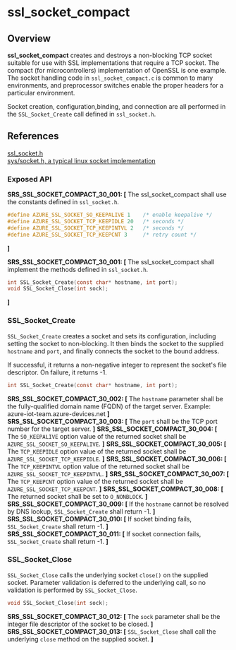 ssl_socket_compact
=================

## Overview

**ssl_socket_compact** creates and destroys a non-blocking TCP socket suitable for use
with SSL implementations that require a TCP socket. The compact (for microcontrollers) implementation of OpenSSL
is one example. The socket handling code in `ssl_socket_compact.c` is common to many environments, and
preprocessor switches enable the proper headers for a particular environment.

Socket creation, configuration,binding, and connection are all performed
in the `SSL_Socket_Create` call defined in `ssl_socket.h`.

## References

[ssl_socket.h](https://github.com/Azure/azure-c-shared-utility/blob/master/inc/azure_c_shared_utility/ssl_socket.h)  
[sys/socket.h, a typical linux socket implementation](http://pubs.opengroup.org/onlinepubs/7908799/xns/syssocket.h.html)

###  Exposed API

**SRS_SSL_SOCKET_COMPACT_30_001: [** The ssl_socket_compact shall use the constants defined in `ssl_socket.h`.
```c
#define AZURE_SSL_SOCKET_SO_KEEPALIVE 1    /* enable keepalive */
#define AZURE_SSL_SOCKET_TCP_KEEPIDLE 20   /* seconds */
#define AZURE_SSL_SOCKET_TCP_KEEPINTVL 2   /* seconds */
#define AZURE_SSL_SOCKET_TCP_KEEPCNT 3     /* retry count */
```
**]**

**SRS_SSL_SOCKET_COMPACT_30_001: [** The ssl_socket_compact shall implement the methods defined in `ssl_socket.h`.
```c
int SSL_Socket_Create(const char* hostname, int port);
void SSL_Socket_Close(int sock);
```
**]**


###  SSL_Socket_Create
`SSL_Socket_Create` creates a socket and sets its configuration, including setting the socket to non-blocking. It then binds the socket to the supplied `hostname` and `port`, and finally connects the socket to the bound address.

If successful, it returns a non-negative integer to represent the socket's file descriptor. On failure, it returns -1.

```c
int SSL_Socket_Create(const char* hostname, int port);
```

**SRS_SSL_SOCKET_COMPACT_30_002: [** The `hostname` parameter shall be the fully-qualified domain name (FQDN) of the target server. Example: azure-iot-team.azure-devices.net **]**  
**SRS_SSL_SOCKET_COMPACT_30_003: [** The `port` shall be the TCP port number for the target server. **]**
**SRS_SSL_SOCKET_COMPACT_30_004: [** The `SO_KEEPALIVE` option value of the returned socket shall be `AZURE_SSL_SOCKET_SO_KEEPALIVE`. **]**
**SRS_SSL_SOCKET_COMPACT_30_005: [** The `TCP_KEEPIDLE` option value of the returned socket shall be `AZURE_SSL_SOCKET_TCP_KEEPIDLE`. **]**
**SRS_SSL_SOCKET_COMPACT_30_006: [** The `TCP_KEEPINTVL` option value of the returned socket shall be `AZURE_SSL_SOCKET_TCP_KEEPINTVL`. **]**
**SRS_SSL_SOCKET_COMPACT_30_007: [** The `TCP_KEEPCNT` option value of the returned socket shall be `AZURE_SSL_SOCKET_TCP_KEEPCNT`. **]**
**SRS_SSL_SOCKET_COMPACT_30_008: [** The returned socket shall be set to `O_NONBLOCK`. **]**
**SRS_SSL_SOCKET_COMPACT_30_009: [** If the `hostname` cannot be resolved by DNS lookup, `SSL_Socket_Create` shall return -1. **]**  
**SRS_SSL_SOCKET_COMPACT_30_010: [** If socket binding fails, `SSL_Socket_Create` shall return -1. **]**  
**SRS_SSL_SOCKET_COMPACT_30_011: [** If socket connection fails, `SSL_Socket_Create` shall return -1. **]**


 ###  SSL_Socket_Close
 `SSL_Socket_Close` calls the underlying socket `close()` on the supplied socket. Parameter validation is deferred to the underlying call, so no validation is performed by `SSL_Socket_Close`.

 ```c
 void SSL_Socket_Close(int sock);
 ```

  **SRS_SSL_SOCKET_COMPACT_30_012: [** The `sock` parameter shall be the integer file descriptor of the socket to be closed. **]**  
 **SRS_SSL_SOCKET_COMPACT_30_013: [** `SSL_Socket_Close` shall call the underlying `close` method on the supplied socket. **]**  
